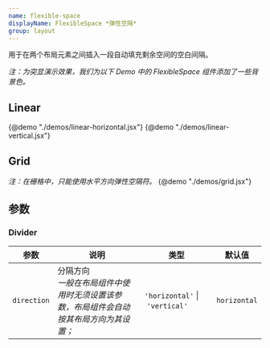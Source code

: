 ```yaml
---
name: flexible-space
displayName: FlexibleSpace *弹性空隔*
group: layout
---
```


用于在两个布局元素之间插入一段自动填充剩余空间的空白间隔。

_注：为突显演示效果，我们为以下 Demo 中的 FlexibleSpace 组件添加了一些背景色。_

## Linear

{@demo "./demos/linear-horizontal.jsx"}
{@demo "./demos/linear-vertical.jsx"}

## Grid

_注：在栅格中，只能使用水平方向弹性空隔符。_
{@demo "./demos/grid.jsx"}

## 参数

### Divider

| 参数        | 说明                                                                                     | 类型                                         | 默认值       |
| ----------- | ---------------------------------------------------------------------------------------- | -------------------------------------------- | ------------ |
| `direction` | 分隔方向<br>_一般在布局组件中使用时无须设置该参数，布局组件会自动按其布局方向为其设置；_ | `'horizontal'`&nbsp;&#124;&nbsp;`'vertical'` | `horizontal` |
